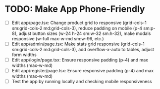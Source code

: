# TODO: Make App Phone-Friendly

- [ ] Edit app/page.tsx: Change product grid to responsive (grid-cols-1 sm:grid-cols-2 md:grid-cols-3), reduce padding on mobile (p-4 sm:p-8), adjust button sizes (w-24 h-24 sm:w-32 sm:h-32), make modals responsive (w-full max-w-md sm:w-96, etc.)
- [ ] Edit app/admin/page.tsx: Make stats grid responsive (grid-cols-1 sm:grid-cols-2 md:grid-cols-3), add overflow-x-auto to tables, adjust form widths
- [ ] Edit app/login/page.tsx: Ensure responsive padding (p-4) and max widths (max-w-md)
- [ ] Edit app/register/page.tsx: Ensure responsive padding (p-4) and max widths (max-w-md)
- [ ] Test the app by running locally and checking mobile responsiveness
